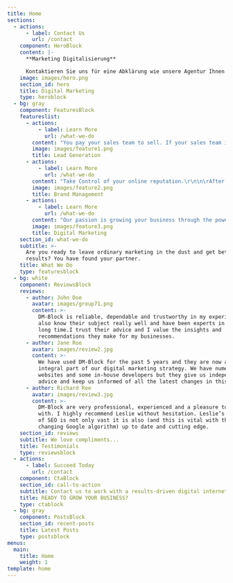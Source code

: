 ```yaml
---
title: Home
sections:
  - actions:
      - label: Contact Us
        url: /contact
    component: HeroBlock
    content: |-
      **Marketing Digitalisierung**

      Kontaktieren Sie uns für eine Abklärung wie unsere Agentur Ihnen helfen kann.
    image: images/hero.png
    section_id: hero
    title: Digital Marketing
    type: heroblock
  - bg: gray
    component: FeaturesBlock
    featureslist:
      - actions:
          - label: Learn More
            url: /what-we-do
        content: "You pay your sales team to sell. If your sales team isn’t talking to a client, they are not doing their primary function.\r\n\n\rOur internet marketing agency frees up your sales team to do their work. We get QUALIFIED leads for your business. Every day.\r\n\n\rSales leads abound, if you know where to look for them.\r\n\n\rWe do."
        image: images/feature1.png
        title: Lead Generation
      - actions:
          - label: Learn More
            url: /what-we-do
        content: "Take Control of your online reputation.\r\n\n\rAfter all the hard work you have put in your business, you deserve a stellar online reputation.\r\n\n\rWe’ll build your brand assets and improve search results. The goal is to make your brand stand out among all the noise. \r\n\n\rContact us for a free  analysis."
        image: images/feature2.png
        title: Brand Management
      - actions:
          - label: Learn More
            url: /what-we-do
        content: "Our passion is growing your business through the power of the internet.\r\n\n\rFrom SEO, Social Media Marketing to Content Marketing and Online Advertising our team ensures your products and services sell.\r\n\n\rDon’t miss out on quality leads to your business. We’ll help you get started and thrive.."
        image: images/feature3.png
        title: Digital Marketing
    section_id: what-we-do
    subtitle: >-
      Are you ready to leave ordinary marketing in the dust and get better
      results? You have found your partner.
    title: What We Do
    type: featuresblock
  - bg: white
    component: ReviewsBlock
    reviews:
      - author: John Doe
        avatar: images/group71.png
        content: >-
          DM-Block is reliable, dependable and trustworthy in my experience.They
          also know their subject really well and have been experts in SEO for a
          long time.I trust their advice and I value the insights and
          recommendations they make for my businesses.
      - author: Jane Roe
        avatar: images/review2.jpg
        content: >-
          We have used DM-Block for the past 5 years and they are now an
          integral part of our digital marketing strategy. We have numerous
          websites and some in-house developers but they give us independent
          advice and keep us informed of all the latest changes in this arena.
      - author: Richard Roe
        avatar: images/review3.jpg
        content: >-
          DM-Block are very professional, experienced and a pleasure to deal
          with. I highly recommend Leslie without hesitation. Leslie’s knowledge
          of SEO is not only vast it is also (and this is vital with the ever
          changing Google algorithm) up to date and cutting edge.
    section_id: reviews
    subtitle: We love compliments...
    title: Testimonials
    type: reviewsblock
  - actions:
      - label: Succeed Today
        url: /contact
    component: CtaBlock
    section_id: call-to-action
    subtitle: Contact us to work with a results-driven digital internet marketing agency
    title: READY TO GROW YOUR BUSINESS?
    type: ctablock
  - bg: gray
    component: PostsBlock
    section_id: recent-posts
    title: Latest Posts
    type: postsblock
menus:
  main:
    title: Home
    weight: 1
template: home
---
```


